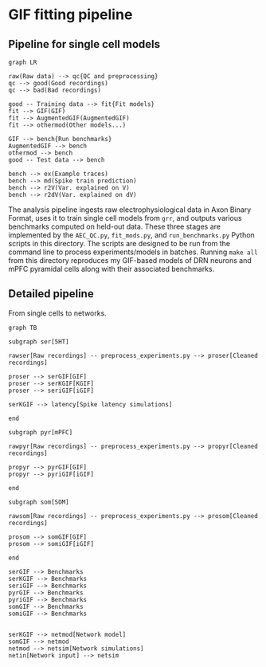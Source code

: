 # GIF fitting pipeline

## Pipeline for single cell models
```mermaid
graph LR

raw(Raw data) --> qc{QC and preprocessing}
qc --> good(Good recordings)
qc --> bad(Bad recordings)

good -- Training data --> fit{Fit models}
fit --> GIF(GIF)
fit --> AugmentedGIF(AugmentedGIF)
fit --> othermod(Other models...)

GIF --> bench{Run benchmarks}
AugmentedGIF --> bench
othermod --> bench
good -- Test data --> bench

bench --> ex(Example traces)
bench --> md(Spike train prediction)
bench --> r2V(Var. explained on V)
bench --> r2dV(Var. explained on dV)
```

The analysis pipeline ingests raw electrophysiological data in Axon Binary
Format, uses it to train single cell models from `grr`, and outputs various
benchmarks computed on held-out data. These three stages are implemented by the
`AEC_QC.py`, `fit_mods.py`, and `run_benchmarks.py` Python scripts in this
directory. The scripts are designed to be run from the command line to process
experiments/models in batches. Running `make all` from this directory reproduces
my GIF-based models of DRN neurons and mPFC pyramidal cells along with their
associated benchmarks.   

## Detailed pipeline

From single cells to networks.

```mermaid
graph TB

subgraph ser[5HT]

rawser[Raw recordings] -- preprocess_experiments.py --> proser[Cleaned recordings]

proser --> serGIF[GIF]
proser --> serKGIF[KGIF]
proser --> seriGIF[iGIF]

serKGIF --> latency[Spike latency simulations]

end

subgraph pyr[mPFC]

rawpyr[Raw recordings] -- preprocess_experiments.py --> propyr[Cleaned recordings]

propyr --> pyrGIF[GIF]
propyr --> pyriGIF[iGIF]

end

subgraph som[SOM]

rawsom[Raw recordings] -- preprocess_experiments.py --> prosom[Cleaned recordings]

prosom --> somGIF[GIF]
prosom --> somiGIF[iGIF]

end

serGIF --> Benchmarks
serKGIF --> Benchmarks
seriGIF --> Benchmarks
pyrGIF --> Benchmarks
pyriGIF --> Benchmarks
somGIF --> Benchmarks
somiGIF --> Benchmarks


serKGIF --> netmod[Network model]
somGIF --> netmod
netmod --> netsim[Network simulations]
netin[Network input] --> netsim

```
